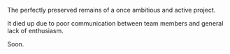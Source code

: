 The perfectly preserved remains of a once ambitious and active project.

It died up due to poor communication between team members and general lack of enthusiasm.

Soon.

